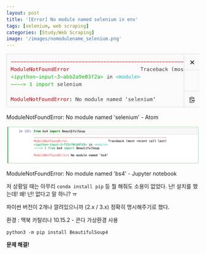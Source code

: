 ```yaml
---
layout: post
title: '[Error] No module named selenium in env'
tags: [selenium, web scraping]
categories: [Study/Web Scraping]
image: '/images/nomodulename_selenium.png'
---
```


![nomodulename_selenium](/images/nomodulename_selenium.png)

ModuleNotFoundError: No module named 'selenium' - Atom

![nomodulename_bs4](/images/nomodulename_bs4.png)

ModuleNotFoundError: No module named 'bs4' - Jupyter notebook



저 상황일 때는 아무리 `conda install pip`  등 뭘 해줘도 소용이 없었다. 난! 설치를 했는데! 왜! 넌! 없다고 말 하니? ㅠ

파이썬 버전이 2개나 깔려있으니까 (2.x / 3.x) 정확히 명시해주기로 했다. 



환경 : 맥북 카탈리나 10.15.2 - 콘다 가상환경 사용

```
python3 -m pip install BeautifulSoup4
```



**문제 해결!** 